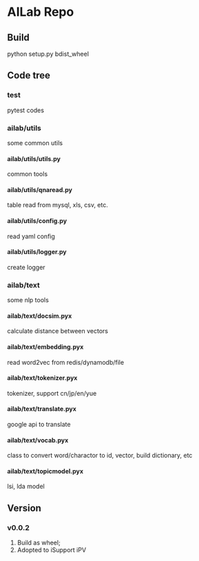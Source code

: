 # AILab Repo

## Build
python setup.py bdist_wheel

## Code tree
### test
pytest codes
### ailab/utils
some common utils
#### ailab/utils/utils.py
common tools
#### ailab/utils/qnaread.py
table read from mysql, xls, csv, etc.
#### ailab/utils/config.py
read yaml config
#### ailab/utils/logger.py
create logger
### ailab/text
some nlp tools
#### ailab/text/docsim.pyx
calculate distance between vectors
#### ailab/text/embedding.pyx
read word2vec from redis/dynamodb/file
#### ailab/text/tokenizer.pyx
tokenizer, support cn/jp/en/yue
#### ailab/text/translate.pyx
google api to translate
#### ailab/text/vocab.pyx
class to convert word/charactor to id, vector, build dictionary, etc
#### ailab/text/topicmodel.pyx
lsi, lda model

## Version

### v0.0.2
1. Build as wheel;
1. Adopted to iSupport iPV
